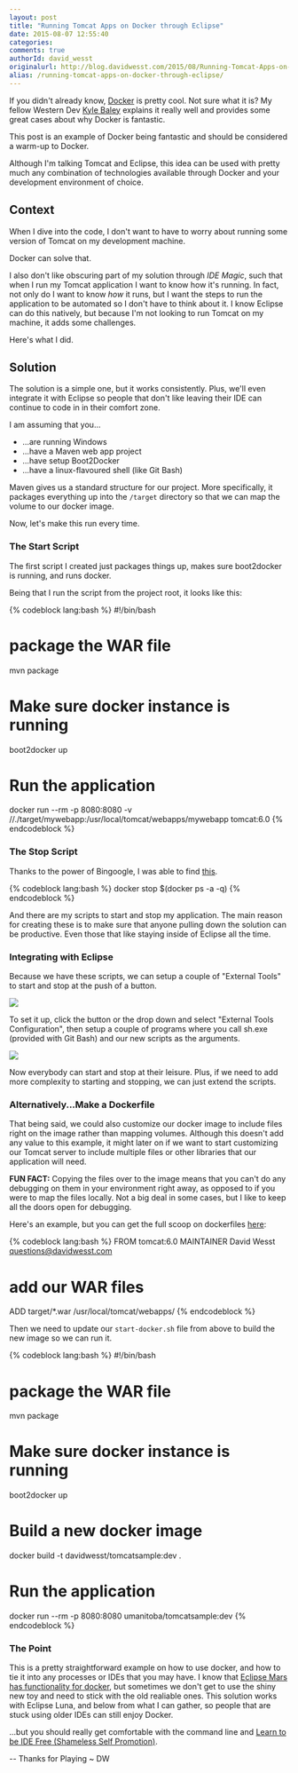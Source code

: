 ```yaml
---
layout: post
title: "Running Tomcat Apps on Docker through Eclipse"
date: 2015-08-07 12:55:40
categories:
comments: true
authorId: david_wesst
originalurl: http://blog.davidwesst.com/2015/08/Running-Tomcat-Apps-on-Docker-through-Eclipse/
alias: /running-tomcat-apps-on-docker-through-eclipse/
---
```

If you didn't already know, [Docker](https://www.docker.com) is pretty cool. Not sure what it is? My fellow Western Dev [Kyle Baley](http://www.westerndevs.com/docker-is-coming-whether-you-like-it-or-not/) explains it really well and provides some great cases about why Docker is fantastic.

This post is an example of Docker being fantastic and should be considered a warm-up to Docker.

<!--more-->

Although I'm talking Tomcat and Eclipse, this idea can be used with pretty much any combination of technologies available through Docker and your development environment of choice.

## Context
When I dive into the code, I don't want to have to worry about running some version of Tomcat on my development machine.

Docker can solve that.

I also don't like obscuring part of my solution through _IDE Magic_, such that when I run my Tomcat application I want to know how it's running. In fact, not only do I want to know _how_ it runs, but I want the steps to run the application to be automated so I don't have to think about it. I know Eclipse can do this natively, but because I'm not looking to run Tomcat on my machine, it adds some challenges.

Here's what I did.

## Solution
The solution is a simple one, but it works consistently. Plus, we'll even integrate it with Eclipse so people that don't like leaving their IDE can continue to code in in their comfort zone.

I am assuming that you...
+ ...are running Windows
+ ...have a Maven web app project
+ ...have setup Boot2Docker
+ ...have a linux-flavoured shell (like Git Bash)

Maven gives us a standard structure for our project. More specifically, it packages everything up into the ```/target``` directory so that we can map the volume to our docker image.

Now, let's make this run every time.

### The Start Script
The first script I created just packages things up, makes sure boot2docker is running, and runs docker.

Being that I run the script from the project root, it looks like this:

{% codeblock lang:bash %}
#!/bin/bash

# package the WAR file
mvn package

# Make sure docker instance is running
boot2docker up

# Run the application
docker run --rm -p 8080:8080 -v //./target/mywebapp:/usr/local/tomcat/webapps/mywebapp tomcat:6.0
{% endcodeblock %}

### The Stop Script
Thanks to the power of Bingoogle, I was able to find [this](https://coderwall.com/p/ewk0mq/stop-remove-all-docker-containers).

{% codeblock lang:bash %}
docker stop $(docker ps -a -q)
{% endcodeblock %}

And there are my scripts to start and stop my application. The main reason for creating these is to make sure that anyone pulling down the solution can be productive. Even those that like staying inside of Eclipse all the time.

### Integrating with Eclipse
Because we have these scripts, we can setup a couple of "External Tools" to start and stop at the push of a button.

![](http://blog.davidwesst.com/2015/08/Running-Tomcat-Apps-on-Docker-through-Eclipse/1-externaltoolsbutton.png)

To set it up, click the button or the drop down and select "External Tools Configuration", then setup a couple of programs where you call sh.exe (provided with Git Bash) and our new scripts as the arguments.

![](http://blog.davidwesst.com/2015/08/Running-Tomcat-Apps-on-Docker-through-Eclipse/2-configwindow.png)

Now everybody can start and stop at their leisure. Plus, if we need to add more complexity to starting and stopping, we can just extend the scripts.

### Alternatively...Make a Dockerfile
That being said, we could also customize our docker image to include files right on the image rather than mapping volumes. Although this doesn't add any value to this example, it might later on if we want to start customizing our Tomcat server to include multiple files or other libraries that our application will need.

**FUN FACT:** Copying the files over to the image means that you can't do any debugging on them in your environment right away, as opposed to if you were to map the files locally. Not a big deal in some cases, but I like to keep all the doors open for debugging.

Here's an example, but you can get the full scoop on dockerfiles [here](https://docs.docker.com/articles/dockerfile_best-practices/):

{% codeblock lang:bash %}
FROM tomcat:6.0
MAINTAINER David Wesst <questions@davidwesst.com>

# add our WAR files
ADD target/\*.war /usr/local/tomcat/webapps/
{% endcodeblock %}

Then we need to update our ```start-docker.sh``` file from above to build the new image so we can run it.

{% codeblock lang:bash %}
#!/bin/bash

# package the WAR file
mvn package

# Make sure docker instance is running
boot2docker up

# Build a new docker image
docker build -t davidwesst/tomcatsample:dev .

# Run the application
docker run --rm -p 8080:8080 umanitoba/tomcatsample:dev
{% endcodeblock %}

### The Point
This is a pretty straightforward example on how to use docker, and how to tie it into any processes or IDEs that you may have. I know that [Eclipse Mars has functionality for docker](http://www.eclipse.org/community/eclipse_newsletter/2015/june/article3.php), but sometimes we don't get to use the shiny new toy and need to stick with the old realiable ones. This solution works with Eclipse Luna, and below from what I can gather, so people that are stuck using older IDEs can still enjoy Docker.

...but you should really get comfortable with the command line and [Learn to be IDE Free (Shameless Self Promotion)](http://blog.davidwesst.com/talks/).

--
Thanks for Playing
~ DW
